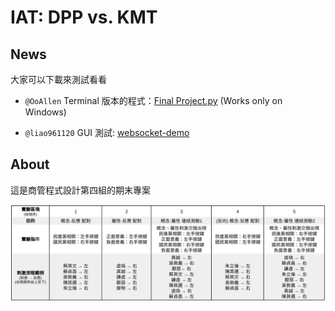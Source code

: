 # IAT: DPP vs. KMT

## News

大家可以下載來測試看看

* `@OoAllen` Terminal 版本的程式：[Final Project.py](Final%20Project.py) (Works only on Windows)

* `@liao961120` GUI 測試: [websocket-demo](websocket-demo)

## About

這是商管程式設計第四組的期末專案

![](DPP-KMT_IAT.png)

